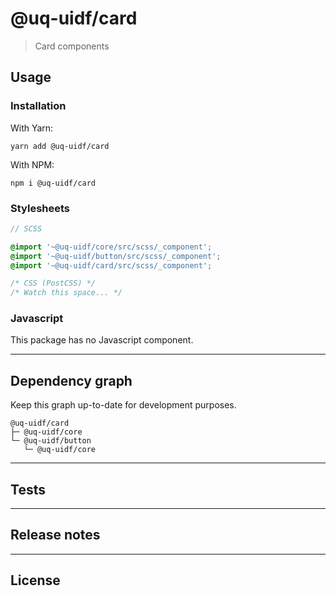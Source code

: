 # @uq-uidf/card

> Card components

## Usage

### Installation

With Yarn:
```shell
yarn add @uq-uidf/card
```

With NPM:
```shell
npm i @uq-uidf/card
```

### Stylesheets

```scss
// SCSS

@import '~@uq-uidf/core/src/scss/_component';
@import '~@uq-uidf/button/src/scss/_component';
@import '~@uq-uidf/card/src/scss/_component';
```

```css
/* CSS (PostCSS) */
/* Watch this space... */
```

### Javascript

This package has no Javascript component.

---

## Dependency graph

Keep this graph up-to-date for development purposes.

```shell
@uq-uidf/card
├─ @uq-uidf/core
└─ @uq-uidf/button
   └─ @uq-uidf/core
```

---

## Tests

---

## Release notes

---

## License
